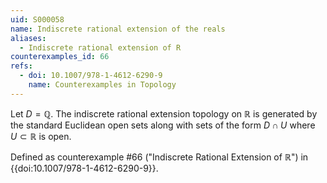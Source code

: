 ```yaml
---
uid: S000058
name: Indiscrete rational extension of the reals
aliases:
  - Indiscrete rational extension of R
counterexamples_id: 66
refs:
  - doi: 10.1007/978-1-4612-6290-9 
    name: Counterexamples in Topology
---
```

Let $D = \mathbb{Q}$. The indiscrete rational extension topology on $\mathbb{R}$ is generated by the standard Euclidean open sets along with sets of the form $D \cap U$ where $U \subset \mathbb{R}$ is open.

Defined as counterexample #66 ("Indiscrete Rational Extension of $\mathbb{R}$")
in {{doi:10.1007/978-1-4612-6290-9}}.
